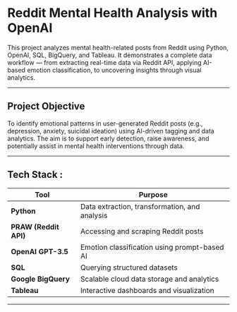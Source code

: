 # Reddit Mental Health Analysis with OpenAI
This project analyzes mental health-related posts from Reddit using Python, OpenAI, SQL, BigQuery, and Tableau. It demonstrates a complete data workflow — from extracting real-time data via Reddit API, applying AI-based emotion classification, to uncovering insights through visual analytics.

---

## Project Objective

To identify emotional patterns in user-generated Reddit posts (e.g., depression, anxiety, suicidal ideation) using AI-driven tagging and data analytics. The aim is to support early detection, raise awareness, and potentially assist in mental health interventions through data.

---

## Tech Stack :

| Tool                  | Purpose                                       |
| --------------------- | --------------------------------------------- |
| **Python**            | Data extraction, transformation, and analysis |
| **PRAW (Reddit API)** | Accessing and scraping Reddit posts           |
| **OpenAI GPT-3.5**    | Emotion classification using prompt-based AI  |
| **SQL**               | Querying structured datasets                  |
| **Google BigQuery**   | Scalable cloud data storage and analytics     |
| **Tableau**           | Interactive dashboards and visualization      |

---
